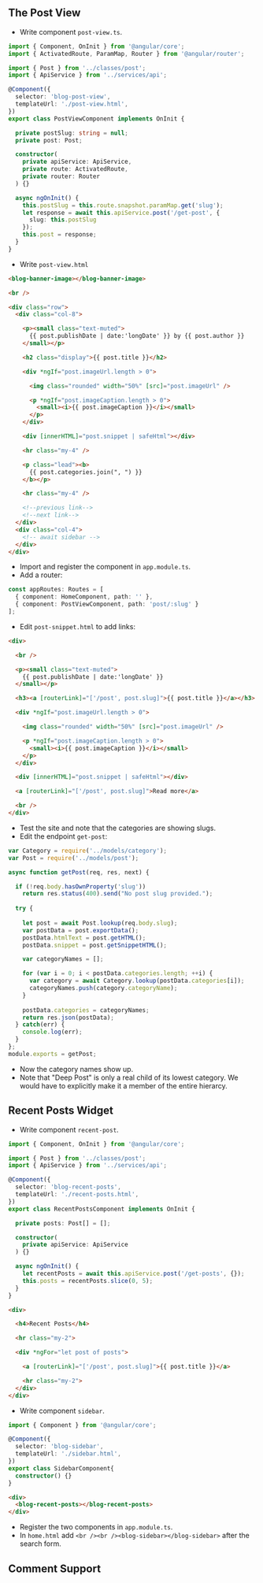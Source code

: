
## The Post View #

* Write component `post-view.ts`.

```ts
import { Component, OnInit } from '@angular/core';
import { ActivatedRoute, ParamMap, Router } from '@angular/router';

import { Post } from '../classes/post';
import { ApiService } from '../services/api';

@Component({
  selector: 'blog-post-view',
  templateUrl: './post-view.html',
})
export class PostViewComponent implements OnInit {

  private postSlug: string = null;
  private post: Post;

  constructor(
    private apiService: ApiService,
    private route: ActivatedRoute,
    private router: Router
  ) {}

  async ngOnInit() {
    this.postSlug = this.route.snapshot.paramMap.get('slug');
    let response = await this.apiService.post('/get-post', {
      slug: this.postSlug
    });
    this.post = response;
  }
}
```

* Write `post-view.html`

```html
<blog-banner-image></blog-banner-image>

<br />

<div class="row">
  <div class="col-8">

    <p><small class="text-muted">
      {{ post.publishDate | date:'longDate' }} by {{ post.author }}
    </small></p>

    <h2 class="display">{{ post.title }}</h2>

    <div *ngIf="post.imageUrl.length > 0">

      <img class="rounded" width="50%" [src]="post.imageUrl" />

      <p *ngIf="post.imageCaption.length > 0">
        <small><i>{{ post.imageCaption }}</i></small>
      </p>
    </div>

    <div [innerHTML]="post.snippet | safeHtml"></div>

    <hr class="my-4" />

    <p class="lead"><b>
      {{ post.categories.join(", ") }}
    </b></p>

    <hr class="my-4" />

    <!--previous link-->
    <!--next link-->
  </div>
  <div class="col-4">
    <!-- await sidebar -->
  </div>
</div>
```

* Import and register the component in `app.module.ts`.
* Add a router:

```ts
const appRoutes: Routes = [
  { component: HomeComponent, path: '' },
  { component: PostViewComponent, path: 'post/:slug' }
];
```

* Edit `post-snippet.html` to add links:

```html
<div>

  <br />

  <p><small class="text-muted">
    {{ post.publishDate | date:'longDate' }}
  </small></p>

  <h3><a [routerLink]="['/post', post.slug]">{{ post.title }}</a></h3>

  <div *ngIf="post.imageUrl.length > 0">

    <img class="rounded" width="50%" [src]="post.imageUrl" />

    <p *ngIf="post.imageCaption.length > 0">
      <small><i>{{ post.imageCaption }}</i></small>
    </p>
  </div>

  <div [innerHTML]="post.snippet | safeHtml"></div>

  <a [routerLink]="['/post', post.slug]">Read more</a>

  <br />
</div>
```

* Test the site and note that the categories are showing slugs.
* Edit the endpoint `get-post`:

```js
var Category = require('../models/category');
var Post = require('../models/post');

async function getPost(req, res, next) {

  if (!req.body.hasOwnProperty('slug'))
    return res.status(400).send("No post slug provided.");
  
  try {
    
    let post = await Post.lookup(req.body.slug);
    var postData = post.exportData();
    postData.htmlText = post.getHTML();
    postData.snippet = post.getSnippetHTML();

    var categoryNames = [];

    for (var i = 0; i < postData.categories.length; ++i) {
      var category = await Category.lookup(postData.categories[i]);
      categoryNames.push(category.categoryName);
    }
    
    postData.categories = categoryNames;
    return res.json(postData);
  } catch(err) { 
    console.log(err);
  }
};
module.exports = getPost;
```

* Now the category names show up.
* Note that "Deep Post" is only a real child of its lowest category. We would have to explicitly make it a member of the entire hierarcy.

## Recent Posts Widget #

* Write component `recent-post`.

```ts
import { Component, OnInit } from '@angular/core';

import { Post } from '../classes/post';
import { ApiService } from '../services/api';

@Component({
  selector: 'blog-recent-posts',
  templateUrl: './recent-posts.html',
})
export class RecentPostsComponent implements OnInit {

  private posts: Post[] = [];

  constructor(
    private apiService: ApiService
  ) {}

  async ngOnInit() {
    let recentPosts = await this.apiService.post('/get-posts', {});
    this.posts = recentPosts.slice(0, 5);
  }
}
```
```html
<div>

  <h4>Recent Posts</h4>

  <hr class="my-2">

  <div *ngFor="let post of posts">

    <a [routerLink]="['/post', post.slug]">{{ post.title }}</a>

    <hr class="my-2">
  </div>
</div>
```

* Write component `sidebar`.

```ts
import { Component } from '@angular/core';

@Component({
  selector: 'blog-sidebar',
  templateUrl: './sidebar.html',
})
export class SidebarComponent{
  constructor() {}
}
```

```html
<div>
  <blog-recent-posts></blog-recent-posts>
</div>
```

* Register the two components in `app.module.ts`.
* In `home.html` add `<br /><br /><blog-sidebar></blog-sidebar>` after the search form.

## Comment Support #

<!-- support user images in auth app -->
<!-- provide api endpoint for get-comments (create BlogUser if it doesnt exist) -->
<!-- display paginated comments below post -->
<!-- edit post model with allow-comments -->
<!-- edit blogUser model with can-comment -->
<!-- provide api endpoint for submit-comment -->
<!-- create authApiService for authenticated requests -->
<!-- install Angular component for Codemirror -->
<!-- create comment submission form -->
